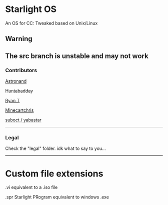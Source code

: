 # Starlight OS 
An OS for CC: Tweaked based on Unix/Linux

## Warning 
The src branch is unstable and may not work
---
### Contributors

[Astronand](https://github.com/ASTRONAND)

[Huntabadday](https://github.com/HuntaBadday)

[Ryan T](https://github.com/Ryan-Te)

[Minecartchris](https://github.com/minecartchris)

[suboct / yabastar](https://github.com/yabastar0)

---
### Legal

Check the "legal" folder. idk what to say to you... 

---
# Custom file extensions

.vi equivalent to a .iso file

.spr Starlight PRogram equivalent to windows .exe
